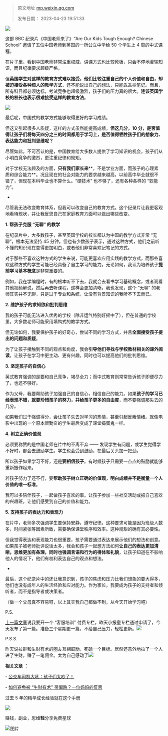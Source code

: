 > 原文地址 [mp.weixin.qq.com](https://mp.weixin.qq.com/s/wuor7M2gqZeqHobyQemV_Q)
>
> 发布日期： 2023-04-23 19:51:33

![](https://mmbiz.qpic.cn/mmbiz_png/2qRZ6oIialED7HcsxVRBD3JaKoNvNpHQjQZx2FSeV4GRicTvnicVIURia8GnKh9qxHdFd3Y2h3wDbHah5HicZYSAPOw/640?wx_fmt=png)

这部 BBC 纪录片《中国老师来了》“Are Our Kids Tough Enough? Chinese School” 邀请了五位中国老师到英国的一所公立中学给 50 个学生上 4 周的中式课程。

在片子里，看到中国老师非常注重权威，讲课方式也比较死板，只会不停地灌输知识，而且纪律要求超级严格。

但**英国学生对这样的教育方式难以接受，他们比较注重自己的个人价值和自由，却被迫接受各种烦人的教学方式**，还不能说出自己的想法，只能乖乖抄笔记。而且，所有科目都必须达标，考试竞争也超级激烈，孩子们的压力真的很大。**连该英国学校的校长也表示很难接受这样的教育方法**。

![](https://mmbiz.qpic.cn/mmbiz_png/2qRZ6oIialED7HcsxVRBD3JaKoNvNpHQjLFBevQSE07iaBVmsaiauRFYhibSia9bcIK3ibsgMV03vmNCV4k47tvicjW4w/640?wx_fmt=png)

最后呢，中国式的教学方式能够取得更好的学习成绩。

但这又引起很多人质疑，这样的方式虽然能提高成绩，**但这几分，10 分，是否值得让孩子们将每天四分之三的时间都用于学习上，是否值得牺牲孩子们的想象力、表达能力和批判思维呢？**

尽管如此，不可否认的是，中国教育给大多数人提供了学习知识的机会，孩子们从小明白竞争的激烈，更注重纪律和规矩。

对于学校无法顾及的方面，**只有我们家长来****，不是学业方面，而孩子的心理素质和综合能力**。况且现在的社会对能力的要求越来越高，以前高中毕业就很不错了，但现在本科毕业也不算什么。“硬技术” 也不够了，还有各种各样的 “软能力”。

-

尽管我无法改变教育体系，但我可以改变自己的教育方式。这个纪录片让我更客观地看待现状，并让我反思自己在家庭教育方面可以做出哪些改变。

**1. 帮孩子克服 “无聊” 的教学**

在纪录片中，大多数孩子，甚至英国学校的校长都认为中国的教学方式非常 “无聊”，根本无法坚持 45 分钟。但也有少数孩子表示，通过这种方式，他们之前听不懂的知识现在变得更加明白，或者他们非常喜欢记笔记的方式。

对于那些不喜欢这种方式的学生来说，可能更喜欢应用实践的教学方式，而那些喜欢这种方式的学生可能已经具备了自主学习的能力。无论如何，我认为培养孩子**提前学习基本概念**是非常重要的。

例如，我在学编程时，有的根本听不下去，我就会去看书学习基础概念，或者观看其他视频解说，然后再去听课程，这样会更加清晰。我也发现，这个 “无聊” 的老师其实并不无聊，只是过于专业和系统，让没有背景知识的我听不下去而已。

**2. 维护孩子的求知欲和批判思维**

我的孩子可能无法进入优秀的学校（除非运气特别好摇中了），但在普通的学校里，大多数老师可能采用填鸭式的教学方式。

但无论如何，我要保护孩子的好奇心，尝试不同的学习方式，并且**全面接受孩子提出的问题和质疑**。

为了让孩子接触到不同的观点和角度，我会**引导他们寻找与学校教材相关的课外阅读**，让孩子在学习中更主动、更有兴趣，同时也可以提高他们的批判思维。

**3. 坚定孩子的自信心**

英式教育强调的是要和自己竞争，竭尽全力；而中式教育则常常告诉孩子即便尽力了，也还不够好。

作为父母，我要帮助孩子加强自己的自信心，相信自己的能力。如果**孩子的学习已经表现不错，就要珍惜孩子的努力，并给孩子更多的自由度**，而不要强调那失去的几分。

如果我们过于强调得分，会让孩子失去对学习的热情，甚至引起反叛情绪。就像电影中出现的一个原本很勤奋的学生最后变成了课堂捣蛋鬼一样。

**4. 树立正确价值观**

必须要称赞的是中国老师在片中的不离不弃 —— 发现学生有问题，或学生觉得学不好时，都会去鼓励学生。学生也会受到鼓励，在最后关头加一把劲。

所以孩子如果学习不好，还是**要相信孩子**。有时候孩子只需要一点点的鼓励就能够重新振作起来。

若孩子努力了还不行，要**帮助孩子树立正确的价值观，明白成绩并不是衡量一个人价值的唯一标准**。

我可以多陪伴孩子，一起做孩子喜欢的事。让孩子参加一些社交活动或报自己喜欢的兴趣班，让他们感受到自己的价值和能力。

**5. 支持孩子的表达力和表现力**

在片中，老师多次强调学生要保持安静，遵守纪律。这种要求可能是因为班级人数多，时间紧张等因素所致，需要确保课堂秩序和效率。这种规矩的确有其必要性。  

但我觉得表达和表现能力也很重要，孩子需要通过表达来展示他们的想法和创意。如果孩子被老师批评说话太多，我会和孩子一起想方法如何**让自己的表达更加清晰，思维更加有条理，同时也强调言语和行为的得体和礼貌**，让孩子知道在不影响他人的情况下，他们有权利表达自己的观点和想法。

-

最后，这个纪录片中的还让我意识到，孩子的焦虑和压力比我们想象的要大得多，他们也没有成年人的生活经验和应对能力。作为家长，我要成为孩子的支持者和倾听者，而不是指导者或决策者。

（做一个父母真不容易呀，以上其实我自己都做不到，从今天开始学习吧）

P.S. 

[上一篇文章](http://mp.weixin.qq.com/s?__biz=MzIwMzA5NTI3NQ==&mid=2649919103&idx=1&sn=cdb9743f6a96d90f506316c60f82e430&chksm=8ed283fbb9a50aed49822de352dc1e90714b12e1ae189fb6ff02450848369c1e1f7ad0b796f6&scene=21#wechat_redirect)说我要开一个 “客服培训” 付费专栏，昨天小报童专栏通过申请了，今天发布了第一篇。准备三个星期更一篇，不给自己压力，轻松更新。![](https://mmbiz.qpic.cn/mmbiz_png/2qRZ6oIialED7HcsxVRBD3JaKoNvNpHQjG0mLa9XPOYyH2pibddgVUdia1hGo2ra5uQUZeF4e4Hp73vyefbDMlGFg/640?wx_fmt=png)

P.S.S.

昨天说拉群和生财有术的圈友互相鼓励，死磕一个目标。居然还意外地拉了一个人进了生财，赚了一笔佣金。太为自己感动了![](https://mmbiz.qpic.cn/mmbiz_png/2qRZ6oIialED7HcsxVRBD3JaKoNvNpHQjkxibWibd3M9kRsic9UM0IgCv6XelSFnoP8LDEWfQDibuqwX8LiaVribqCXsA/640?wx_fmt=png)

 **相关文章** **：**

- [公交车司机大吼：孩子们太吵了！](http://mp.weixin.qq.com/s?__biz=MzIwMzA5NTI3NQ==&mid=2649918741&idx=1&sn=e8ab6bf2089036e2495e750277967e0e&chksm=8ed28091b9a50987050d5736ef9ad45d63b75b8ec2889baed30569279f8af6ce68c558c14309&scene=21#wechat_redirect)

- [如何避免被 “生财有术” 带偏路？一位妈妈的反思](http://mp.weixin.qq.com/s?__biz=MzIwMzA5NTI3NQ==&mid=2649918885&idx=1&sn=36399bf18d834453190c033ade1cef88&chksm=8ed28021b9a50937b60bd1e287871beaed6a0bc4b1a49024aa9d0ba9cb9ce8f6500168d1cf4c&scene=21#wechat_redirect)

过去 5 年的精华成长经验就在这个手册

[![](https://mmbiz.qpic.cn/mmbiz_jpg/2qRZ6oIialEC7HvcceKwK6r9fNAJWFrPvjvY9saswZfTRsUhMib2GETky30roa7NibLF04g3Gs0yMUDeHtDepePsw/640?wx_fmt=jpeg)](https://mp.weixin.qq.com/s?__biz=MzIwMzA5NTI3NQ==&mid=2649917487&idx=1&sn=bcb7511180bc02d71ed255477345d157&chksm=8ed285abb9a50cbd7a69c7b53b6661ef81e0ab8532ba714c8176e9e164d8d42708a45494ae15&token=835924073&lang=zh_CN&scene=21#wechat_redirect)  

赚钱，副业，思维**轻**分享免费星球  

![图片](https://mmbiz.qpic.cn/mmbiz_jpg/2qRZ6oIialECEqWeV3q7l9sNmfgT8jNx25NCCNIicZoX3tMMm3dIOibibiccDjmYvt77stm3bAlLqsicWV5z8UOOkCWw/640?wx_fmt=jpeg)